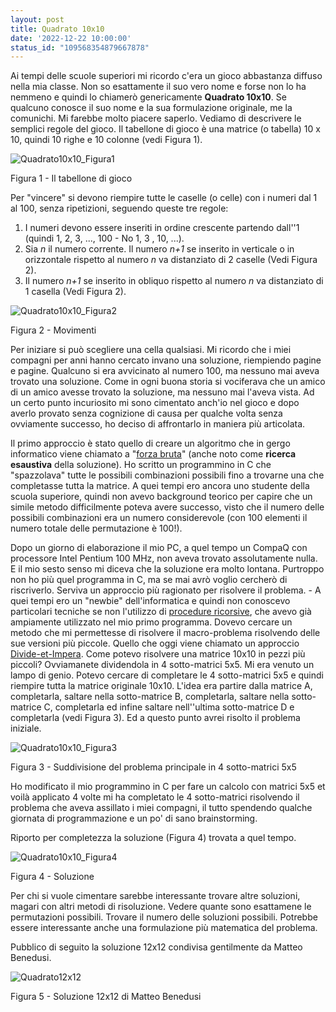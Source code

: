 ```yaml
---
layout: post
title: Quadrato 10x10
date: '2022-12-22 10:00:00'
status_id: "109568354879667878"
---
```


Ai tempi delle scuole superiori mi ricordo c'era un gioco abbastanza diffuso nella mia classe. Non so esattamente il suo vero nome e forse non lo ha nemmeno e quindi lo chiamerò genericamente **Quadrato 10x10**. Se qualcuno conosce il suo nome e la sua formulazione originale, me la comunichi. Mi farebbe molto piacere saperlo.
Vediamo di descrivere le semplici regole del gioco. Il tabellone di gioco è una matrice (o tabella) 10 x 10, quindi 10 righe e 10 colonne (vedi Figura 1).

![Quadrato10x10_Figura1]({{site.bucket_url}}/Quadrato10x10_Figura1.png)

Figura 1 - Il tabellone di gioco

Per "vincere" si devono riempire tutte le caselle (o celle) con i numeri dal 1 al 100, senza ripetizioni, seguendo queste tre regole:

1. I numeri devono essere inseriti in ordine crescente partendo dall''1 (quindi 1, 2, 3, ..., 100 - No 1, 3 , 10, ...).
1. Sia *n* il numero corrente. Il numero *n+1* se inserito in verticale o in orizzontale rispetto al numero *n* va distanziato di 2 caselle (Vedi Figura 2).
1. Il numero *n+1* se inserito in obliquo rispetto al numero *n* va distanziato di 1 casella (Vedi Figura 2).

![Quadrato10x10_Figura2]({{site.bucket_url}}/Quadrato10x10_Figura2.png)

Figura 2 - Movimenti

Per iniziare si può scegliere una cella qualsiasi. Mi ricordo che i miei compagni per anni hanno cercato invano una soluzione, riempiendo pagine e pagine. Qualcuno si era avvicinato al numero 100, ma nessuno mai aveva trovato una soluzione. Come in ogni buona storia si vociferava che un amico di un amico avesse trovato la soluzione, ma nessuno mai l'aveva vista. Ad un certo punto incuriosito mi sono cimentato anch'io nel gioco e dopo averlo provato senza cognizione di causa per qualche volta senza ovviamente successo, ho deciso di affrontarlo in maniera più articolata.

Il primo approccio è stato quello di creare un algoritmo che in gergo informatico viene chiamato a "<a href="http://it.wikipedia.org/wiki/Metodo_forza_bruta">forza bruta</a>"&nbsp;(anche noto come&nbsp;<b>ricerca esaustiva</b>&nbsp;della soluzione). Ho scritto un programmino in C che "spazzolava" tutte le possibili combinazioni possibili fino a trovarne una che completasse tutta la matrice. A quei tempi ero ancora uno studente della scuola superiore, quindi non avevo background teorico per capire che un simile metodo difficilmente poteva avere successo, visto che il numero delle possibili combinazioni era un numero considerevole (con 100 elementi il numero totale delle permutazione è 100!).

Dopo un giorno di elaborazione il mio PC, a quel tempo un CompaQ con processore Intel Pentium 100 MHz, non aveva trovato assolutamente nulla. E il mio sesto senso mi diceva che la soluzione era molto lontana. Purtroppo non ho più quel programma in C, ma se mai avrò voglio cercherò di riscriverlo.
Serviva un approccio più ragionato per risolvere il problema. - A quei tempi ero un "newbie" dell'informatica e quindi non conoscevo particolari tecniche se non l'utilizzo di <a href="http://it.wikipedia.org/wiki/Algoritmo_ricorsivo">procedure ricorsive</a>, che avevo già  ampiamente utilizzato nel mio primo programma. Dovevo cercare un metodo che mi permettesse di risolvere il macro-problema risolvendo delle sue versioni più piccole. Quello che oggi viene chiamato un approccio <a href="http://it.wikipedia.org/wiki/Divide_et_impera">Divide-et-Impera</a>. Come potevo risolvere una matrice 10x10 in pezzi più piccoli? Ovviamanete dividendola in 4 sotto-matrici 5x5. Mi era venuto un lampo di genio. Potevo cercare di completare le 4 sotto-matrici 5x5 e quindi riempire tutta la matrice originale 10x10. L'idea era partire dalla matrice A, completarla, saltare nella sotto-matrice B, completarla, saltare nella sotto-matrice C, completarla ed infine saltare nell''ultima sotto-matrice D e completarla (vedi Figura 3). Ed a questo punto avrei risolto il problema iniziale.

![Quadrato10x10_Figura3]({{site.bucket_url}}/Quadrato10x10_Figura3.png)

Figura 3 - Suddivisione del problema principale in 4 sotto-matrici 5x5

Ho modificato il mio programmino in C per fare un calcolo con matrici 5x5 et voilà applicato 4 volte mi ha completato le 4 sotto-matrici risolvendo il problema che aveva assillato i miei compagni, il tutto spendendo qualche giornata di programmazione e un po' di sano brainstorming.

Riporto per completezza la soluzione (Figura 4) trovata a quel tempo.

![Quadrato10x10_Figura4]({{site.bucket_url}}/Quadrato10x10_Figura4.png)

Figura 4 - Soluzione

Per chi si vuole cimentare sarebbe interessante trovare altre soluzioni, magari con altri metodi di risoluzione. Vedere quante sono esattamene le permutazioni possibili. Trovare il numero delle soluzioni possibili. Potrebbe essere interessante anche una formulazione più matematica del problema.

Pubblico di seguito la soluzione 12x12 condivisa gentilmente da Matteo Benedusi.

![Quadrato12x12]({{site.bucket_url}}/Quadrato12x12.png)

Figura 5 - Soluzione 12x12 di Matteo Benedusi